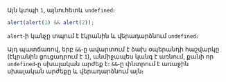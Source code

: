 Այն կտպի `1`, այնուհետև `undefined`։

```js run
alert(alert(1) && alert(2));
```

`alert`֊ի կանչը տպում է էկրանին և վերադարձնում `undefined`։

Այդ պատճառով, երբ `&&`֊ը ավարտում է ձախ օպերանդի հաշվարկը (էկրանին ցուցադրում է `1`), անմիջապես կանգ է առնում, քանի որ `undefined`֊ը սխալական արժեք է։ `&&`֊ը փնտրում է առաջին սխալական արժեքը և վերադարձնում այն։

